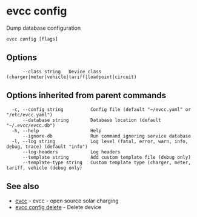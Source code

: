 # evcc config

Dump database configuration

```
evcc config [flags]
```

## Options

```
      --class string   Device class (charger|meter|vehicle|tariff|loadpoint|circuit)
```

## Options inherited from parent commands

```
  -c, --config string          Config file (default "~/evcc.yaml" or "/etc/evcc.yaml")
      --database string        Database location (default "~/.evcc/evcc.db")
  -h, --help                   Help
      --ignore-db              Run command ignoring service database
  -l, --log string             Log level (fatal, error, warn, info, debug, trace) (default "info")
      --log-headers            Log headers
      --template string        Add custom template file (debug only)
      --template-type string   Custom template type (charger, meter, tariff, vehicle (debug only)
```

## See also

* [evcc](evcc.md)	 - evcc - open source solar charging
* [evcc config delete](evcc_config_delete.md)	 - Delete device


